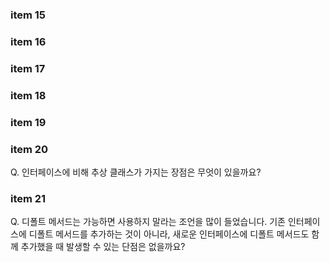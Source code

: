### item 15

### item 16

### item 17

### item 18

### item 19

### item 20
Q. 인터페이스에 비해 추상 클래스가 가지는 장점은 무엇이 있을까요?

### item 21
Q. 디폴트 메서드는 가능하면 사용하지 말라는 조언을 많이 들었습니다.
기존 인터페이스에 디폴트 메서드를 추가하는 것이 아니라, 새로운 인터페이스에 디폴트 메서드도 함께 추가했을 때 발생할 수 있는 단점은 없을까요?